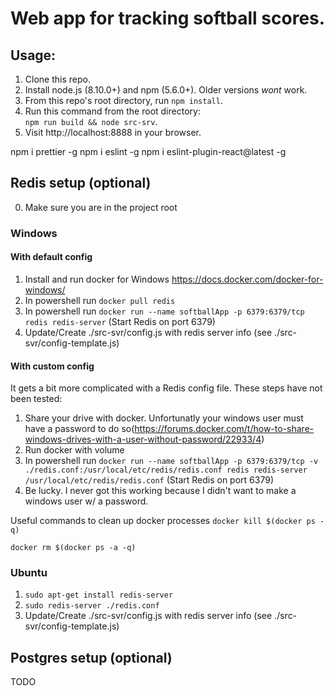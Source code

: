 # Web app for tracking softball scores.

## Usage:

1. Clone this repo.
2. Install node.js (8.10.0+) and npm (5.6.0+). Older versions _wont_ work.
3. From this repo's root directory, run `npm install`.
4. Run this command from the root directory:  
   `npm run build && node src-srv`.
5. Visit http://localhost:8888 in your browser.

npm i prettier -g
npm i eslint -g
npm i eslint-plugin-react@latest -g

## Redis setup (optional)

0. Make sure you are in the project root

### Windows

#### With default config

1. Install and run docker for Windows https://docs.docker.com/docker-for-windows/
2. In powershell run `docker pull redis`
3. In powershell run `docker run --name softballApp -p 6379:6379/tcp redis redis-server` (Start Redis on port 6379)
4. Update/Create ./src-svr/config.js with redis server info (see ./src-svr/config-template.js)

#### With custom config

It gets a bit more complicated with a Redis config file. These steps have not been tested:

1. Share your drive with docker. Unfortunatly your windows user must have a password to do so(https://forums.docker.com/t/how-to-share-windows-drives-with-a-user-without-password/22933/4)
2. Run docker with volume
3. In powershell run `docker run --name softballApp -p 6379:6379/tcp -v ./redis.conf:/usr/local/etc/redis/redis.conf redis redis-server /usr/local/etc/redis/redis.conf` (Start Redis on port 6379)
4. Be lucky. I never got this working because I didn't want to make a windows user w/ a password.

Useful commands to clean up docker processes
`docker kill $(docker ps -q)`

`docker rm $(docker ps -a -q)`

### Ubuntu

1. `sudo apt-get install redis-server`
2. `sudo redis-server ./redis.conf`
3. Update/Create ./src-svr/config.js with redis server info (see ./src-svr/config-template.js)

## Postgres setup (optional)

TODO
